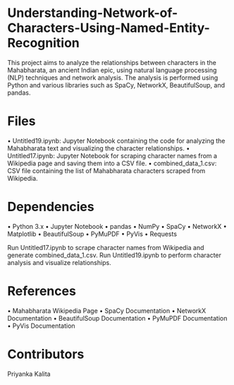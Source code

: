 # Understanding-Network-of-Characters-Using-Named-Entity-Recognition

This project aims to analyze the relationships between characters in the Mahabharata, an ancient Indian epic, using natural language processing (NLP) techniques and network analysis. The analysis is performed using Python and various libraries such as SpaCy, NetworkX, BeautifulSoup, and pandas.

# Files
•	Untitled19.ipynb: Jupyter Notebook containing the code for analyzing the Mahabharata text and visualizing the character relationships.
•	Untitled17.ipynb: Jupyter Notebook for scraping character names from a Wikipedia page and saving them into a CSV file.
•	combined_data_1.csv: CSV file containing the list of Mahabharata characters scraped from Wikipedia.

# Dependencies
•	Python 3.x
•	Jupyter Notebook
•	pandas
•	NumPy
•	SpaCy
•	NetworkX
•	Matplotlib
•	BeautifulSoup
•	PyMuPDF
•	PyVis
•	Requests

Run Untitled17.ipynb to scrape character names from Wikipedia and generate combined_data_1.csv.
Run Untitled19.ipynb to perform character analysis and visualize relationships.

# References
•	Mahabharata Wikipedia Page
•	SpaCy Documentation
•	NetworkX Documentation
•	BeautifulSoup Documentation
•	PyMuPDF Documentation
•	PyVis Documentation

# Contributors
Priyanka Kalita

